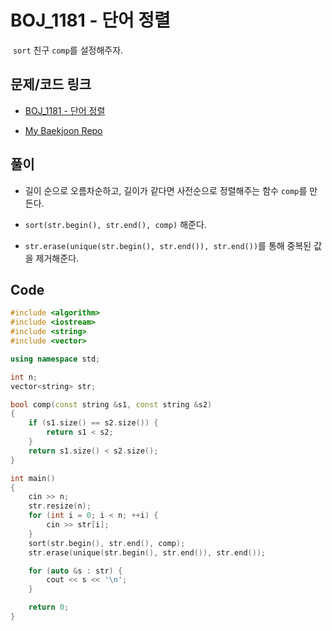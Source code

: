 # BOJ_1181 - 단어 정렬

&nbsp;`sort` 친구 `comp`를 설정해주자.

## 문제/코드 링크

- [BOJ_1181 - 단어 정렬](https://www.acmicpc.net/problem/1181)

- [My Baekjoon Repo](https://github.com/Meantint/Baekjoon)

## 풀이

- 길이 순으로 오름차순하고, 길이가 같다면 사전순으로 정렬해주는 함수 `comp`를 만든다.

- `sort(str.begin(), str.end(), comp)` 해준다.

- `str.erase(unique(str.begin(), str.end()), str.end())`를 통해 중복된 값을 제거해준다.

## Code

```cpp
#include <algorithm>
#include <iostream>
#include <string>
#include <vector>

using namespace std;

int n;
vector<string> str;

bool comp(const string &s1, const string &s2)
{
    if (s1.size() == s2.size()) {
        return s1 < s2;
    }
    return s1.size() < s2.size();
}

int main()
{
    cin >> n;
    str.resize(n);
    for (int i = 0; i < n; ++i) {
        cin >> str[i];
    }
    sort(str.begin(), str.end(), comp);
    str.erase(unique(str.begin(), str.end()), str.end());

    for (auto &s : str) {
        cout << s << '\n';
    }

    return 0;
}
```
